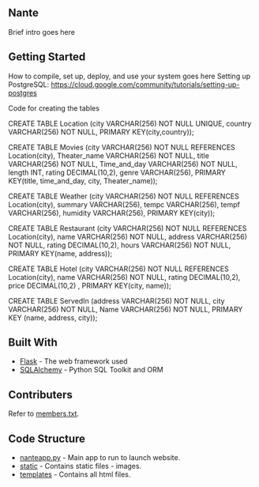 ## Nante
Brief intro goes here

## Getting Started
How to compile, set up, deploy, and use your system goes here
Setting up PostgreSQL: https://cloud.google.com/community/tutorials/setting-up-postgres 

Code for creating the tables

CREATE TABLE Location
(city VARCHAR(256) NOT NULL UNIQUE,
 country VARCHAR(256) NOT NULL,
PRIMARY KEY(city,country));

CREATE TABLE Movies
(city VARCHAR(256) NOT NULL REFERENCES Location(city),
Theater_name VARCHAR(256) NOT NULL,
 title VARCHAR(256) NOT NULL,
Time_and_day  VARCHAR(256) NOT NULL,
length INT,
rating DECIMAL(10,2),
genre VARCHAR(256),
PRIMARY KEY(title, time_and_day, city, Theater_name));

CREATE TABLE Weather
(city VARCHAR(256) NOT NULL REFERENCES Location(city),
summary VARCHAR(256),
tempc VARCHAR(256),
tempf VARCHAR(256),
humidity VARCHAR(256),
PRIMARY KEY(city));

CREATE TABLE Restaurant 
(city VARCHAR(256) NOT NULL REFERENCES Location(city),
name VARCHAR(256) NOT NULL,
address VARCHAR(256) NOT NULL,
rating DECIMAL(10,2),
hours VARCHAR(256) NOT NULL,
PRIMARY KEY(name, address));

CREATE TABLE Hotel 
(city VARCHAR(256) NOT NULL REFERENCES Location(city),
name VARCHAR(256) NOT NULL,
rating DECIMAL(10,2),
price DECIMAL(10,2) , 
PRIMARY KEY(city, name));

CREATE TABLE ServedIn
(address VARCHAR(256) NOT NULL,
city VARCHAR(256) NOT NULL,
Name VARCHAR(256) NOT NULL,
PRIMARY KEY (name, address, city));

## Built With
* [Flask](http://flask.pocoo.org/) - The web framework used
* [SQLAlchemy](https://www.sqlalchemy.org/) - Python SQL Toolkit and ORM

## Contributers
Refer to [members.txt](https://github.com/evmarecki/nante/blob/master/members.txt).

## Code Structure
* [nanteapp.py](https://github.com/evmarecki/nante/blob/master/flask-nante/nanteapp.py) - Main app to run to launch website.
* [static](https://github.com/evmarecki/nante/tree/master/flask-nante/static) - Contains static files - images.
* [templates](https://github.com/evmarecki/nante/tree/master/flask-nante/templates) - Contains all html files.

